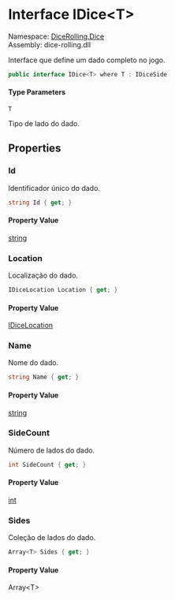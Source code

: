 # <a id="DiceRolling_Dice_IDice_1"></a> Interface IDice<T\>

Namespace: [DiceRolling.Dice](DiceRolling.Dice.md)  
Assembly: dice\-rolling.dll  

Interface que define um dado completo no jogo.

```csharp
public interface IDice<T> where T : IDiceSide
```

#### Type Parameters

`T` 

Tipo de lado do dado.

## Properties

### <a id="DiceRolling_Dice_IDice_1_Id"></a> Id

Identificador único do dado.

```csharp
string Id { get; }
```

#### Property Value

 [string](https://learn.microsoft.com/dotnet/api/system.string)

### <a id="DiceRolling_Dice_IDice_1_Location"></a> Location

Localização do dado.

```csharp
IDiceLocation Location { get; }
```

#### Property Value

 [IDiceLocation](DiceRolling.Dice.IDiceLocation.md)

### <a id="DiceRolling_Dice_IDice_1_Name"></a> Name

Nome do dado.

```csharp
string Name { get; }
```

#### Property Value

 [string](https://learn.microsoft.com/dotnet/api/system.string)

### <a id="DiceRolling_Dice_IDice_1_SideCount"></a> SideCount

Número de lados do dado.

```csharp
int SideCount { get; }
```

#### Property Value

 [int](https://learn.microsoft.com/dotnet/api/system.int32)

### <a id="DiceRolling_Dice_IDice_1_Sides"></a> Sides

Coleção de lados do dado.

```csharp
Array<T> Sides { get; }
```

#### Property Value

 Array<T\>

